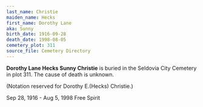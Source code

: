 ```yaml
---
last_name: Christie
maiden_name: Hecks
first_name: Dorothy Lane
aka: Sunny
birth_date: 1916-09-28
death_date: 1998-08-05
cemetery_plot: 311
source_file: Cemetery Directory
---
```

**Dorothy Lane Hecks Sunny Christie** is buried in the Seldovia City Cemetery in plot 311.  The cause of death is unknown.

(Notation reserved for Dorothy E.(Hecks) Christie.)

Sep 28, 1916 - Aug 5, 1998 Free Spirit
